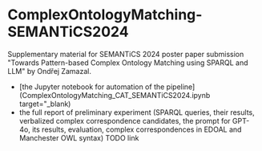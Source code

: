# ComplexOntologyMatching-SEMANTiCS2024
Supplementary material for SEMANTiCS 2024 poster paper submission "Towards Pattern-based Complex Ontology Matching using SPARQL and LLM" by Ondřej Zamazal.
- [the Jupyter notebook for automation of the pipeline](ComplexOntologyMatching_CAT_SEMANTiCS2024.ipynb target="_blank)
- the full report of preliminary experiment (SPARQL queries, their results, verbalized complex correspondence candidates, the prompt for GPT-4o, its results, evaluation, complex correspondences in EDOAL and Manchester OWL syntax) TODO link

